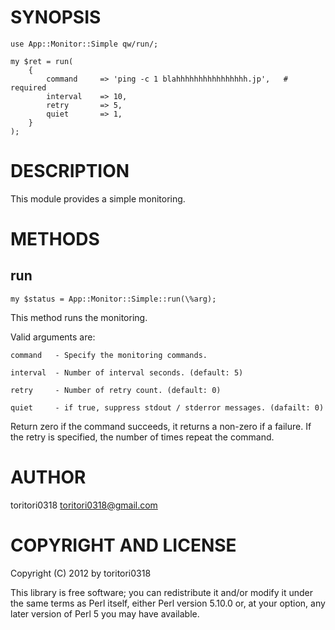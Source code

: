 # SYNOPSIS

    use App::Monitor::Simple qw/run/;

    my $ret = run(
        {
            command     => 'ping -c 1 blahhhhhhhhhhhhhhhh.jp',   # required
            interval    => 10,
            retry       => 5,
            quiet       => 1,
        }
    );

# DESCRIPTION

This module provides a simple monitoring.

# METHODS

## run

    my $status = App::Monitor::Simple::run(\%arg);

This method runs the monitoring.

Valid arguments are:

    command   - Specify the monitoring commands.

    interval  - Number of interval seconds. (default: 5)

    retry     - Number of retry count. (default: 0)

    quiet     - if true, suppress stdout / stderror messages. (dafailt: 0)

Return zero if the command succeeds, it returns a non-zero if a failure.
If the retry is specified, the number of times repeat the command.

# AUTHOR

toritori0318 <lt>toritori0318@gmail.com<gt>

# COPYRIGHT AND LICENSE

Copyright (C) 2012 by toritori0318

This library is free software; you can redistribute it and/or modify
it under the same terms as Perl itself, either Perl version 5.10.0 or,
at your option, any later version of Perl 5 you may have available.
